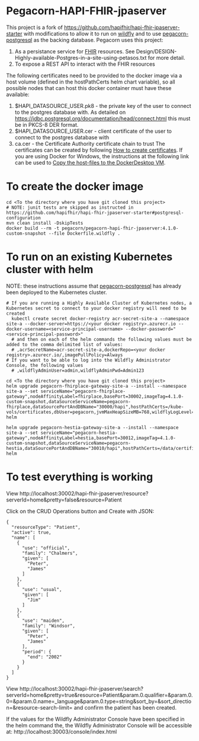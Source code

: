 # Pegacorn-HAPI-FHIR-jpaserver

This project is a fork of https://github.com/hapifhir/hapi-fhir-jpaserver-starter with modifications to allow it to run on [wildfly](https://wildfly.org/) and to use [pegacorn-postgresql](https://github.com/fhirfactory/pegacorn-postgresql) as the backing database. Pegacorn uses this project:
1. As a persistance service for [FHIR](https://www.hl7.org/fhir/) resources. See Design/DESIGN-Highly-available-Postgres-in-a-site-using-petasos.txt for more detail. 
2. To expose a REST API to interact with the FHIR resources

The following certificates need to be provided to the docker image via a host volume (defined in the hostPathCerts helm chart variable), so all possible nodes that can host this docker container must have these available:
1. $HAPI_DATASOURCE_USER.pk8 - the private key of the user to connect to the postgres database with.  As detailed on https://jdbc.postgresql.org/documentation/head/connect.html this must be in PKCS-8 DER format.
2. $HAPI_DATASOURCE_USER.cer - client certificate of the user to connect to the postgres database with
3. ca.cer - the Certificate Authority certificate chain to trust
The certificates can be created by following [How to create certificates](https://github.com/fhirfactory/pegacorn-postgresql#how-to-create-certificates).  If you are using Docker for Windows, the instructions at the following link can be used to [Copy the host-files to the DockerDesktop VM](https://github.com/fhirfactory/pegacorn-postgresql#copy-the-host-files-to-the-dockerdesktop-vm).

# To create the docker image
```
cd <To the directory where you have git cloned this project>
# NOTE: junit tests are skipped as instructed in https://github.com/hapifhir/hapi-fhir-jpaserver-starter#postgresql-configuration
mvn clean install -DskipTests
docker build --rm -t pegacorn/pegacorn-hapi-fhir-jpaserver:4.1.0-custom-snapshot --file Dockerfile.wildfly .
```

# To run on an existing Kubernetes cluster with helm
NOTE: these instructions assume that [pegacorn-postgresql](https://github.com/fhirfactory/pegacorn-postgresql) has already been deployed to the Kubernetes cluster.
```
# If you are running a Highly Available Cluster of Kubernetes nodes, a Kubernetes secret to connect to your docker registry will need to be created
  kubectl create secret docker-registry acr-secret-site-a --namespace site-a --docker-server=https://<your docker registry>.azurecr.io --docker-username=<service-principal-username> --docker-password="<service-principal-password>"
  # and then on each of the helm commands the following values must be added to the comma delimited list of values:
  # ,acrSecretName=acr-secret-site-a,dockerRepo=<your docker registry>.azurecr.io/,imagePullPolicy=Always
# If you want to be able to log into the Wildfly Administrator Console, the following values
  # ,wildflyAdminUser=admin,wildflyAdminPwd=Admin123
  
cd <To the directory where you have git cloned this project>
helm upgrade pegacorn-fhirplace-gateway-site-a --install --namespace site-a --set serviceName="pegacorn-fhirplace-gateway",nodeAffinityLabel=fhirplace,basePort=30002,imageTag=4.1.0-custom-snapshot,dataSourceServiceName=pegacorn-fhirplace,dataSourcePortAndDBName="30000/hapi",hostPathCerts=/kube-vols/certificates,dbUser=pegacorn,jvmMaxHeapSizeMB=768,wildflyLogLevel=INFO helm

helm upgrade pegacorn-hestia-gateway-site-a --install --namespace site-a --set serviceName="pegacorn-hestia-gateway",nodeAffinityLabel=hestia,basePort=30012,imageTag=4.1.0-custom-snapshot,dataSourceServiceName=pegacorn-hestia,dataSourcePortAndDBName="30010/hapi",hostPathCerts=/data/certificates,dbUser=pegacorn,jvmMaxHeapSizeMB=768,wildflyLogLevel=INFO helm
```

# To test everything is working
View http://localhost:30002/hapi-fhir-jpaserver/resource?serverId=home&pretty=false&resource=Patient

Click on the CRUD Operations button and Create with JSON:
```
{
  "resourceType": "Patient",
  "active": true,
  "name": [
    {
      "use": "official",
      "family": "Chalmers",
      "given": [
        "Peter",
        "James"
      ]
    },
    {
      "use": "usual",
      "given": [
        "Jim"
      ]
    },
    {
      "use": "maiden",
      "family": "Windsor",
      "given": [
        "Peter",
        "James"
      ],
      "period": {
        "end": "2002"
      }
    }
  ]
}
```
View http://localhost:30002/hapi-fhir-jpaserver/search?serverId=home&pretty=true&resource=Patient&param.0.qualifier=&param.0.0=&param.0.name=_language&param.0.type=string&sort_by=&sort_direction=&resource-search-limit= and confirm the patient has been created.

If the values for the Wildfly Administrator Console have been specified in the helm command the, the Wildfly Administrator Console will be accessible at: http://localhost:30003/console/index.html
